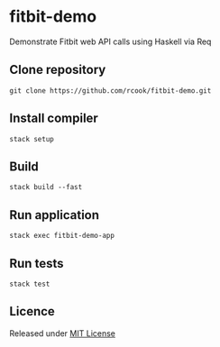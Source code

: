 # fitbit-demo

Demonstrate Fitbit web API calls using Haskell via Req

## Clone repository

```
git clone https://github.com/rcook/fitbit-demo.git
```

## Install compiler

```
stack setup
```

## Build

```
stack build --fast
```

## Run application

```
stack exec fitbit-demo-app
```

## Run tests

```
stack test
```

## Licence

Released under [MIT License][licence]

[licence]: LICENSE
